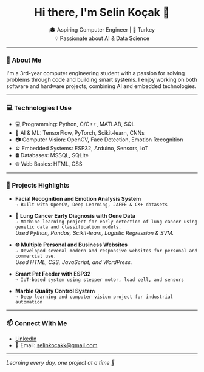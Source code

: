 <h1 align="center">Hi there, I'm Selin Koçak 👋</h1>

<p align="center">
  🎓 Aspiring Computer Engineer | 📍 Turkey  
  <br>
  💡 Passionate about AI &  Data Science
</p>

---

### 🧠 About Me
I'm a 3rd-year computer engineering student with a passion for solving problems through code and building smart systems. I enjoy working on both software and hardware projects, combining AI and embedded technologies.

---

### 💻 Technologies I Use
- 💻 Programming: Python, C/C++, MATLAB, SQL
- 🧠 AI & ML: TensorFlow, PyTorch, Scikit-learn, CNNs
- 📷 Computer Vision: OpenCV, Face Detection, Emotion Recognition
- ⚙️ Embedded Systems: ESP32, Arduino, Sensors, IoT
- 🛢️ Databases: MSSQL, SQLite
- 🌐 Web Basics: HTML, CSS

---

### 🚀 Projects Highlights
- **Facial Recognition and Emotion Analysis System**  
  `→ Built with OpenCV, Deep Learning, JAFFE & CK+ datasets`
  
- **🧠 Lung Cancer Early Diagnosis with Gene Data**  
  `→ Machine learning project for early detection of lung cancer using genetic data and classification models.`  
  *Used Python, Pandas, Scikit-learn, Logistic Regression & SVM.*

- **🌐 Multiple Personal and Business Websites**  
  `→ Developed several modern and responsive websites for personal and commercial use.`  
  *Used HTML, CSS, JavaScript, and WordPress.*

- **Smart Pet Feeder with ESP32**  
  `→ IoT-based system using stepper motor, load cell, and sensors`

- **Marble Quality Control System**  
  `→ Deep learning and computer vision project for industrial automation`


---

### 📫 Connect With Me

- [LinkedIn](https://www.linkedin.com/in/kocakselin)  
- 📧 Email: selinkocakk@gmail.com

---

*Learning every day, one project at a time 🚀*

